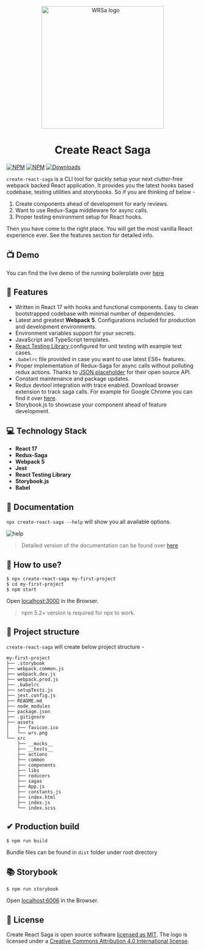 <p align="center">
  <a href="https://master.d3knmnietsgia5.amplifyapp.com" target="_blank"><img src="https://cdn.jsdelivr.net/npm/create-react-saga@0.7.7/core/assets/wrs.png" width="320" alt="WRSa logo" /></a>
</p>

<h1 align="center">Create React Saga</h1>

[![NPM](https://img.shields.io/npm/v/create-react-saga.svg)](https://www.npmjs.com/package/create-react-saga)
[![NPM](https://img.shields.io/npms-io/maintenance-score/create-react-saga)](https://github.com/sprakash57/create-react-saga/releases)
[![Downloads](https://img.shields.io/npm/dt/create-react-saga)](https://www.npmjs.com/package/create-react-saga)

`create-react-saga` is a CLI tool for quickly setup your next clutter-free webpack backed React application. It provides you the latest hooks based codebase, testing utilities and storybooks. So if you are thinking of below -
1. Create components ahead of development for early reviews.
2. Want to use Redux-Saga middleware for async calls.
3. Proper testing environment setup for React hooks.

Then you have come to the right place. You will get the most vanilla React experience ever. See the features section for detailed info. 

## 📺 Demo

You can find the live demo of the running boilerplate over <a href="https://live.d3knmnietsgia5.amplifyapp.com/" target="_blank">here</a>

## 🚀 Features
- Written in React 17 with hooks and functional components. Easy to clean bootstrapped codebase with minimal number of dependencies.
- Latest and greatest **Webpack 5**. Configurations included for production and development environments.
- Environment variables support for your secrets.
- JavaScript and TypeScript templates.
- <a href="https://testing-library.com/docs/react-testing-library/intro/" target="_blank">React Testing Library </a> configured for unit testing with example test cases.
- `.babelrc` file provided in case you want to use latest ES6+ features.
- Proper implementation of Redux-Saga for async calls without polluting redux actions. Thanks to <a href="https://jsonplaceholder.typicode.com/" target="_blank">JSON placeholder</a> for their open source API.
- Constant maintenance and package updates.
- Redux devtool integration with trace enabled. Download browser extension to track saga calls. For example for Google Chrome you can find it over <a href="https://chrome.google.com/webstore/detail/redux-devtools/lmhkpmbekcpmknklioeibfkpmmfibljd" target="_blank">here</a>.
- Storybook.js to showcase your component ahead of feature development.

## 💻 Technology Stack

- **React 17**
- **Redux-Saga**
- **Webpack 5**
- **Jest**
- **React Testing Library**
- **Storybook.js**
- **Babel**

## 📙 Documentation
`npx create-react-saga --help` will show you all available options.

<p><img src="https://i.ibb.co/WtWcdZf/help.png" alt="help" border="0"/></p>

> Detailed version of the documentation can be found over <a href="https://sprakash57.github.io/create-react-saga" target="_blank">here</a>

## 🤔 How to use?
```
$ npx create-react-saga my-first-project
$ cd my-first-project
$ npm start
```
Open [localhost:3000](http://localhost:3000) in the Browser.

> npm 5.2+ version is required for npx to work.

## 🌲 Project structure
`create-react-saga` will create below project structure -

```
my-first-project
├── .storybook
├── webpack.common.js
├── webpack.dev.js
├── webpack.prod.js
├── .babelrc
├── setupTests.js
├── jest.config.js
├── README.md
├── node_modules
├── package.json
├── .gitignore
├── assets
│   ├── favicon.ico
│   └── wrs.png
└── src
    ├── __mocks__
    ├── __tests__
    ├── actions
    ├── common
    ├── components
    ├── libs
    ├── reducers
    ├── sagas
    ├── App.js
    ├── constants.js
    ├── index.html
    ├── index.js
    └── index.scss
```

## ✔ Production build
```
$ npm run build
```

Bundle files can be found in `dist` folder under root directory

## 📚 Storybook
```
$ npm run storybook
```

Open [localhost:6006](http://localhost:6006) in the Browser.

## 📑 License

Create React Saga is open source software [licensed as MIT](https://github.com/sprakash57/create-react-saga/blob/master/LICENSE). The logo is licensed under a [Creative Commons Attribution 4.0 International license](https://creativecommons.org/licenses/by/4.0/).
